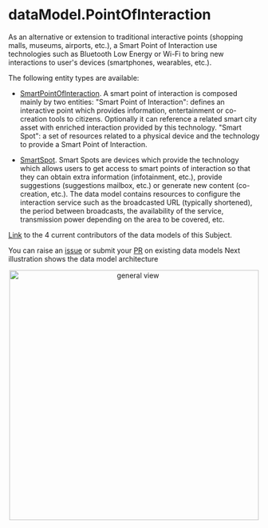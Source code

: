 # dataModel.PointOfInteraction
As an alternative or extension to traditional interactive points (shopping malls, museums, airports, etc.), a Smart Point of Interaction use technologies such as Bluetooth Low Energy or Wi-Fi to bring new interactions to user's devices (smartphones, wearables, etc.).

The following entity types are available:
- [SmartPointOfInteraction](https://smart-data-models.github.io/dataModel.PointOfInteraction/SmartPointOfInteraction/README.md
). A smart point of interaction is composed mainly by two entities: "Smart Point of Interaction": defines an
interactive point which provides information, entertainment or co-creation tools to citizens.
Optionally it can reference a related smart city asset with enriched interaction provided by this technology.
"Smart Spot": a set of resources related to a physical device and the technology to provide a Smart Point of Interaction.


- [SmartSpot](https://smart-data-models.github.io/dataModel.PointOfInteraction/SmartSpot/README.md
). Smart Spots are devices which provide the technology which allows users to get
access to smart points of interaction so that they can obtain extra information
(infotainment, etc.), provide suggestions (suggestions mailbox, etc.) or
generate new content (co-creation, etc.). The data model contains resources to
configure the interaction service such as the broadcasted URL (typically
shortened), the period between broadcasts, the availability of the service,
transmission power depending on the area to be covered, etc.



[Link](https://smart-data-models.github.io/dataModel.PointOfInteraction/CONTRIBUTORS.yaml) to the 4 current contributors of the data models of this Subject.

You can raise an [issue](https://github.com/smart-data-models/dataModel.PointOfInteraction/issues) or submit your [PR](https://github.com/smart-data-models/dataModel.PointOfInteraction/pulls) on existing data models
Next illustration shows the data model architecture <p align='center'><img width='500' alt='general view' src='https://drive.google.com/uc?export=view&id=0B3if5y6_qyk3MGtSMFhyaW12LTA'></p>
